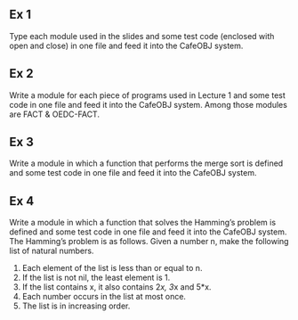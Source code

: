 ## Ex 1
Type each module used in the slides and some test code (enclosed with open and close) in one file and feed it into the CafeOBJ system.

## Ex 2
Write a module for each piece of programs used in Lecture 1 and some test code in one file and feed it into the CafeOBJ system. Among those modules are FACT & OEDC-FACT.

## Ex 3
Write a module in which a function that performs the merge sort is defined and some test code in one file and feed it into the CafeOBJ system.

## Ex 4
Write a module in which a function that solves the Hamming’s problem is defined and some test code in one file and feed it into the CafeOBJ system. The Hamming’s problem is as follows. Given a number n, make the following list of natural numbers.
1. Each element of the list is less than or equal to n.
2. If the list is not nil, the least element is 1.
3. If the list contains x, it also contains 2*x, 3*x and 5*x.
4. Each number occurs in the list at most once.
5. The list is in increasing order.
